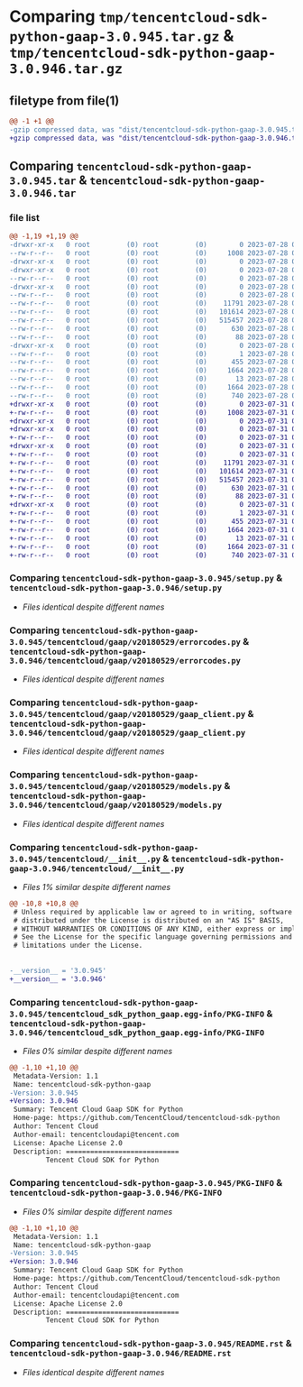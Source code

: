 # Comparing `tmp/tencentcloud-sdk-python-gaap-3.0.945.tar.gz` & `tmp/tencentcloud-sdk-python-gaap-3.0.946.tar.gz`

## filetype from file(1)

```diff
@@ -1 +1 @@
-gzip compressed data, was "dist/tencentcloud-sdk-python-gaap-3.0.945.tar", last modified: Fri Jul 28 00:28:40 2023, max compression
+gzip compressed data, was "dist/tencentcloud-sdk-python-gaap-3.0.946.tar", last modified: Mon Jul 31 00:26:38 2023, max compression
```

## Comparing `tencentcloud-sdk-python-gaap-3.0.945.tar` & `tencentcloud-sdk-python-gaap-3.0.946.tar`

### file list

```diff
@@ -1,19 +1,19 @@
-drwxr-xr-x   0 root         (0) root         (0)        0 2023-07-28 00:28:40.000000 tencentcloud-sdk-python-gaap-3.0.945/
--rw-r--r--   0 root         (0) root         (0)     1008 2023-07-28 00:28:40.000000 tencentcloud-sdk-python-gaap-3.0.945/setup.py
-drwxr-xr-x   0 root         (0) root         (0)        0 2023-07-28 00:28:40.000000 tencentcloud-sdk-python-gaap-3.0.945/tencentcloud/
-drwxr-xr-x   0 root         (0) root         (0)        0 2023-07-28 00:28:40.000000 tencentcloud-sdk-python-gaap-3.0.945/tencentcloud/gaap/
--rw-r--r--   0 root         (0) root         (0)        0 2023-07-28 00:28:40.000000 tencentcloud-sdk-python-gaap-3.0.945/tencentcloud/gaap/__init__.py
-drwxr-xr-x   0 root         (0) root         (0)        0 2023-07-28 00:28:40.000000 tencentcloud-sdk-python-gaap-3.0.945/tencentcloud/gaap/v20180529/
--rw-r--r--   0 root         (0) root         (0)        0 2023-07-28 00:28:40.000000 tencentcloud-sdk-python-gaap-3.0.945/tencentcloud/gaap/v20180529/__init__.py
--rw-r--r--   0 root         (0) root         (0)    11791 2023-07-28 00:28:40.000000 tencentcloud-sdk-python-gaap-3.0.945/tencentcloud/gaap/v20180529/errorcodes.py
--rw-r--r--   0 root         (0) root         (0)   101614 2023-07-28 00:28:40.000000 tencentcloud-sdk-python-gaap-3.0.945/tencentcloud/gaap/v20180529/gaap_client.py
--rw-r--r--   0 root         (0) root         (0)   515457 2023-07-28 00:28:40.000000 tencentcloud-sdk-python-gaap-3.0.945/tencentcloud/gaap/v20180529/models.py
--rw-r--r--   0 root         (0) root         (0)      630 2023-07-28 00:28:40.000000 tencentcloud-sdk-python-gaap-3.0.945/tencentcloud/__init__.py
--rw-r--r--   0 root         (0) root         (0)       88 2023-07-28 00:28:40.000000 tencentcloud-sdk-python-gaap-3.0.945/setup.cfg
-drwxr-xr-x   0 root         (0) root         (0)        0 2023-07-28 00:28:40.000000 tencentcloud-sdk-python-gaap-3.0.945/tencentcloud_sdk_python_gaap.egg-info/
--rw-r--r--   0 root         (0) root         (0)        1 2023-07-28 00:28:40.000000 tencentcloud-sdk-python-gaap-3.0.945/tencentcloud_sdk_python_gaap.egg-info/dependency_links.txt
--rw-r--r--   0 root         (0) root         (0)      455 2023-07-28 00:28:40.000000 tencentcloud-sdk-python-gaap-3.0.945/tencentcloud_sdk_python_gaap.egg-info/SOURCES.txt
--rw-r--r--   0 root         (0) root         (0)     1664 2023-07-28 00:28:40.000000 tencentcloud-sdk-python-gaap-3.0.945/tencentcloud_sdk_python_gaap.egg-info/PKG-INFO
--rw-r--r--   0 root         (0) root         (0)       13 2023-07-28 00:28:40.000000 tencentcloud-sdk-python-gaap-3.0.945/tencentcloud_sdk_python_gaap.egg-info/top_level.txt
--rw-r--r--   0 root         (0) root         (0)     1664 2023-07-28 00:28:40.000000 tencentcloud-sdk-python-gaap-3.0.945/PKG-INFO
--rw-r--r--   0 root         (0) root         (0)      740 2023-07-28 00:28:40.000000 tencentcloud-sdk-python-gaap-3.0.945/README.rst
+drwxr-xr-x   0 root         (0) root         (0)        0 2023-07-31 00:26:38.000000 tencentcloud-sdk-python-gaap-3.0.946/
+-rw-r--r--   0 root         (0) root         (0)     1008 2023-07-31 00:26:38.000000 tencentcloud-sdk-python-gaap-3.0.946/setup.py
+drwxr-xr-x   0 root         (0) root         (0)        0 2023-07-31 00:26:38.000000 tencentcloud-sdk-python-gaap-3.0.946/tencentcloud/
+drwxr-xr-x   0 root         (0) root         (0)        0 2023-07-31 00:26:38.000000 tencentcloud-sdk-python-gaap-3.0.946/tencentcloud/gaap/
+-rw-r--r--   0 root         (0) root         (0)        0 2023-07-31 00:26:38.000000 tencentcloud-sdk-python-gaap-3.0.946/tencentcloud/gaap/__init__.py
+drwxr-xr-x   0 root         (0) root         (0)        0 2023-07-31 00:26:38.000000 tencentcloud-sdk-python-gaap-3.0.946/tencentcloud/gaap/v20180529/
+-rw-r--r--   0 root         (0) root         (0)        0 2023-07-31 00:26:38.000000 tencentcloud-sdk-python-gaap-3.0.946/tencentcloud/gaap/v20180529/__init__.py
+-rw-r--r--   0 root         (0) root         (0)    11791 2023-07-31 00:26:38.000000 tencentcloud-sdk-python-gaap-3.0.946/tencentcloud/gaap/v20180529/errorcodes.py
+-rw-r--r--   0 root         (0) root         (0)   101614 2023-07-31 00:26:38.000000 tencentcloud-sdk-python-gaap-3.0.946/tencentcloud/gaap/v20180529/gaap_client.py
+-rw-r--r--   0 root         (0) root         (0)   515457 2023-07-31 00:26:38.000000 tencentcloud-sdk-python-gaap-3.0.946/tencentcloud/gaap/v20180529/models.py
+-rw-r--r--   0 root         (0) root         (0)      630 2023-07-31 00:26:38.000000 tencentcloud-sdk-python-gaap-3.0.946/tencentcloud/__init__.py
+-rw-r--r--   0 root         (0) root         (0)       88 2023-07-31 00:26:38.000000 tencentcloud-sdk-python-gaap-3.0.946/setup.cfg
+drwxr-xr-x   0 root         (0) root         (0)        0 2023-07-31 00:26:38.000000 tencentcloud-sdk-python-gaap-3.0.946/tencentcloud_sdk_python_gaap.egg-info/
+-rw-r--r--   0 root         (0) root         (0)        1 2023-07-31 00:26:38.000000 tencentcloud-sdk-python-gaap-3.0.946/tencentcloud_sdk_python_gaap.egg-info/dependency_links.txt
+-rw-r--r--   0 root         (0) root         (0)      455 2023-07-31 00:26:38.000000 tencentcloud-sdk-python-gaap-3.0.946/tencentcloud_sdk_python_gaap.egg-info/SOURCES.txt
+-rw-r--r--   0 root         (0) root         (0)     1664 2023-07-31 00:26:38.000000 tencentcloud-sdk-python-gaap-3.0.946/tencentcloud_sdk_python_gaap.egg-info/PKG-INFO
+-rw-r--r--   0 root         (0) root         (0)       13 2023-07-31 00:26:38.000000 tencentcloud-sdk-python-gaap-3.0.946/tencentcloud_sdk_python_gaap.egg-info/top_level.txt
+-rw-r--r--   0 root         (0) root         (0)     1664 2023-07-31 00:26:38.000000 tencentcloud-sdk-python-gaap-3.0.946/PKG-INFO
+-rw-r--r--   0 root         (0) root         (0)      740 2023-07-31 00:26:38.000000 tencentcloud-sdk-python-gaap-3.0.946/README.rst
```

### Comparing `tencentcloud-sdk-python-gaap-3.0.945/setup.py` & `tencentcloud-sdk-python-gaap-3.0.946/setup.py`

 * *Files identical despite different names*

### Comparing `tencentcloud-sdk-python-gaap-3.0.945/tencentcloud/gaap/v20180529/errorcodes.py` & `tencentcloud-sdk-python-gaap-3.0.946/tencentcloud/gaap/v20180529/errorcodes.py`

 * *Files identical despite different names*

### Comparing `tencentcloud-sdk-python-gaap-3.0.945/tencentcloud/gaap/v20180529/gaap_client.py` & `tencentcloud-sdk-python-gaap-3.0.946/tencentcloud/gaap/v20180529/gaap_client.py`

 * *Files identical despite different names*

### Comparing `tencentcloud-sdk-python-gaap-3.0.945/tencentcloud/gaap/v20180529/models.py` & `tencentcloud-sdk-python-gaap-3.0.946/tencentcloud/gaap/v20180529/models.py`

 * *Files identical despite different names*

### Comparing `tencentcloud-sdk-python-gaap-3.0.945/tencentcloud/__init__.py` & `tencentcloud-sdk-python-gaap-3.0.946/tencentcloud/__init__.py`

 * *Files 1% similar despite different names*

```diff
@@ -10,8 +10,8 @@
 # Unless required by applicable law or agreed to in writing, software
 # distributed under the License is distributed on an "AS IS" BASIS,
 # WITHOUT WARRANTIES OR CONDITIONS OF ANY KIND, either express or implied.
 # See the License for the specific language governing permissions and
 # limitations under the License.
 
 
-__version__ = '3.0.945'
+__version__ = '3.0.946'
```

### Comparing `tencentcloud-sdk-python-gaap-3.0.945/tencentcloud_sdk_python_gaap.egg-info/PKG-INFO` & `tencentcloud-sdk-python-gaap-3.0.946/tencentcloud_sdk_python_gaap.egg-info/PKG-INFO`

 * *Files 0% similar despite different names*

```diff
@@ -1,10 +1,10 @@
 Metadata-Version: 1.1
 Name: tencentcloud-sdk-python-gaap
-Version: 3.0.945
+Version: 3.0.946
 Summary: Tencent Cloud Gaap SDK for Python
 Home-page: https://github.com/TencentCloud/tencentcloud-sdk-python
 Author: Tencent Cloud
 Author-email: tencentcloudapi@tencent.com
 License: Apache License 2.0
 Description: ============================
         Tencent Cloud SDK for Python
```

### Comparing `tencentcloud-sdk-python-gaap-3.0.945/PKG-INFO` & `tencentcloud-sdk-python-gaap-3.0.946/PKG-INFO`

 * *Files 0% similar despite different names*

```diff
@@ -1,10 +1,10 @@
 Metadata-Version: 1.1
 Name: tencentcloud-sdk-python-gaap
-Version: 3.0.945
+Version: 3.0.946
 Summary: Tencent Cloud Gaap SDK for Python
 Home-page: https://github.com/TencentCloud/tencentcloud-sdk-python
 Author: Tencent Cloud
 Author-email: tencentcloudapi@tencent.com
 License: Apache License 2.0
 Description: ============================
         Tencent Cloud SDK for Python
```

### Comparing `tencentcloud-sdk-python-gaap-3.0.945/README.rst` & `tencentcloud-sdk-python-gaap-3.0.946/README.rst`

 * *Files identical despite different names*

